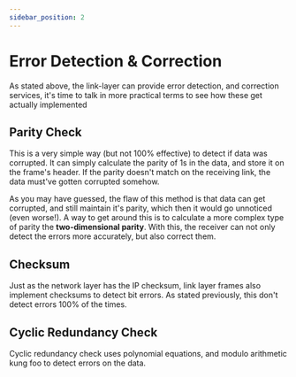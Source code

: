 ```yaml
---
sidebar_position: 2
---
```


# Error Detection & Correction

As stated above, the link-layer can provide error detection, and correction services, it's time to talk in more practical terms to see how these get actually implemented

## Parity Check

This is a very simple way (but not 100% effective) to detect if data was corrupted. It can simply calculate the parity of 1s in the data, and store it on the frame's header. If the parity doesn't match on the receiving link, the data must've gotten corrupted somehow.

As you may have guessed, the flaw of this method is that data can get corrupted, and still maintain it's parity, which then it would go unnoticed (even worse!). A way to get around this is to calculate a more complex type of parity the **two-dimensional parity**. With this, the receiver can not only detect the errors more accurately, but also correct them.

## Checksum

Just as the network layer has the IP checksum, link layer frames also implement checksums to detect bit errors. As stated previously, this don't detect errors 100% of the times.

## Cyclic Redundancy Check

Cyclic redundancy check uses polynomial equations, and modulo arithmetic kung foo to detect errors on the data.
